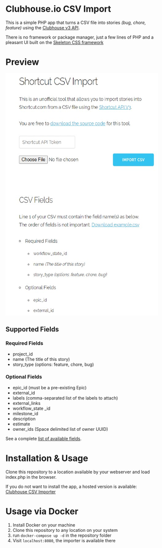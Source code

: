 # Clubhouse.io CSV Import

This is a simple PHP app that turns a CSV file into stories *(bug, chore, feature)* using the [Clubhouse v3 API](https://clubhouse.io/api/v3/).

There is no framework or package manager, just a few lines of PHP and a pleasant UI built on the [Skeleton CSS framework](http://www.getskeleton.com)

# Preview

![Clubhouse CSV Import Tool](https://raw.githubusercontent.com/mikkelson/clubhouse-csv-import/master/images/preview.PNG)

## Supported Fields

### Required Fields

* project_id
* name (The title of this story)
* story_type (options: feature, chore, bug)

### Optional Fields
* epic_id (must be a pre-existing Epic)
* external_id
* labels (comma-separated list of the labels to attach)
* external_links
* workflow_state _id
* milestone_id
* description
* estimate
* owner_ids (Space delimited list of owner UUID)

See a complete <a href="https://clubhouse.io/api/rest/v3/#Stories" target="_blank">list of available fields</a>.

 
# Installation & Usage

Clone this repository to a location available by your webserver and load index.php in the browser. 

If you do not want to install the app, a hosted version is available: [Clubhouse CSV Importer](http://jamesmikkelson.com/clubhouse)

# Usage via Docker
1. Install Docker on your machine
1. Clone this repository to any location on your system
2. run `docker-compose up -d` in the repository folder
3. Visit `localhost:8080`, the importer is available there